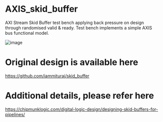# AXIS_skid_buffer
AXI Stream Skid Buffer test bench applying back pressure on design through randomised valid & ready.
Test bench implements a simple AXIS bus functional model.

![image](https://github.com/manxoh/AXIS_skid_buffer/assets/33370006/6cddf833-a58d-46cd-9df1-afd5d7e6c0c7)


# Original design is available here
https://github.com/iammituraj/skid_buffer

# Additional details, please refer here
https://chipmunklogic.com/digital-logic-design/designing-skid-buffers-for-pipelines/

